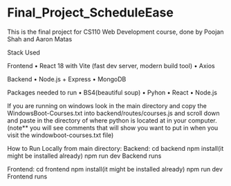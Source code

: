 # Final_Project_ScheduleEase

This is the final project for CS110 Web Development course, done by Poojan Shah and Aaron Matas

Stack Used

Frontend
• React 18 with Vite (fast dev server, modern build tool)
• Axios

Backend
• Node.js + Express
• MongoDB

Packages needed to run
• BS4(beautiful soup)
• Pyhon
• React
• Node.js

If you are running on windows look in the main directory and copy the WindowsBoot-Courses.txt into backend/routes/courses.js and scroll down and paste in the directory of where python is located at in your computer.(note** you will see comments that will show you want to put in when you visit the windowboot-courses.txt file)






How to Run Locally from main directory:
Backend:
cd backend
npm install(it might be installed already)
npm run dev
Backend runs

Frontend:
cd frontend
npm install(it might be installed already)
npm run dev
Frontend runs

